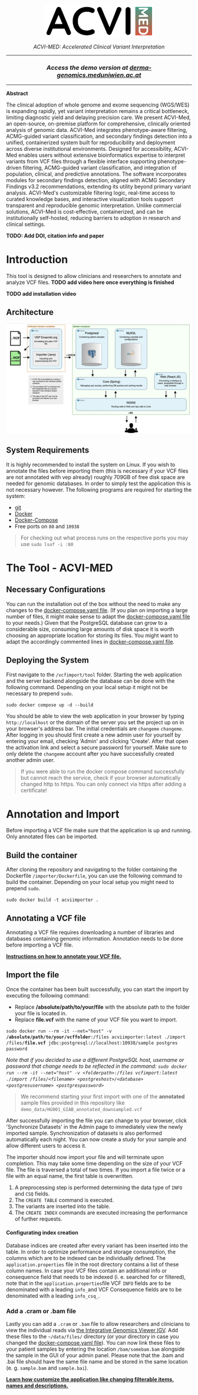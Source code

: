 <p align="center">
<img width="300px" src="/tool/web/src/logo.png"/>
</p>
<p align="center">
<i>ACVI-MED: Accelerated Clinical Variant Interpretation</i>
</p>
<hr/>

<center><h3><i>Access the demo version at <a target="_blank" href="https://derma-genomics.meduniwien.ac.at/">derma-genomics.meduniwien.ac.at</a></i></h3></center>

<hr/>

**Abstract**

The clinical adoption of whole genome and exome sequencing (WGS/WES) is expanding
rapidly, yet variant interpretation remains a critical bottleneck, limiting diagnostic yield and
delaying precision care. We present ACVI-Med, an open-source, on-premise platform for
comprehensive, clinically oriented analysis of genomic data. ACVI-Med integrates
phenotype-aware filtering, ACMG-guided variant classification, and secondary findings
detection into a unified, containerized system built for reproducibility and deployment across
diverse institutional environments. Designed for accessibility, ACVI-Med enables users
without extensive bioinformatics expertise to interpret variants from VCF files through a
flexible interface supporting phenotype-driven filtering, ACMG-guided variant classification,
and integration of population, clinical, and predictive annotations. The software incorporates
modules for secondary findings detection, aligned with ACMG Secondary Findings v3.2
recommendations, extending its utility beyond primary variant analysis. ACVI-Med&#39;s
customizable filtering logic, real-time access to curated knowledge bases, and interactive
visualization tools support transparent and reproducible genomic interpretation. Unlike
commercial solutions, ACVI-Med is cost-effective, containerized, and can be institutionally
self-hosted, reducing barriers to adoption in research and clinical settings.

**TODO: Add DOI, citation info and paper**

# Introduction

This tool is designed to allow clinicians and researchers to annotate and analyze VCF files.
**TODO add video here once everything is finished**

**TODO add installation video**

## Architecture

![system architecture](/misc/diagrams/architecture.png)

## System Requirements

It is highly recommended to install the system on Linux. If you wish to annotate the files before importing them (this is necessary if your
VCF files are not annotated with vep already) roughly 709GB of free disk space are needed for genomic databases. In order to simply test the application this is not necessary however.
The following programs are required for starting the system:

- <a href="https://git-scm.com/book/en/v2/Getting-Started-Installing-Git" target="_blank">git</a>
- <a href="https://docs.docker.com/engine/install/" target="_blank">Docker</a>
- <a href="https://docs.docker.com/compose/install/" target="_blank">Docker-Compose</a>
- Free ports on `80` and `10938`

>For checking out what process runs on the respective ports you may use ``sudo lsof -i :80`` 

# The Tool - ACVI-MED

## Necessary Configurations

You can run the installation out of the box without the need to make any changes to the [docker-compose.yaml file](tool/docker-compose.yaml). (If you plan on importing a large number of files, it might make sense to adapt the [docker-compose.yaml file](tool/docker-compose.yaml) to your needs.)
Given that the PostgreSQL database can grow to a considerable size, consuming large amounts of disk space it is worth
choosing an appropriate location for storing its files. You might want to adapt the accordingly commented lines in [docker-compose.yaml file](tool/docker-compose.yaml).

## Deploying the System

First navigate to the `/vcfimport/tool` folder. Starting the web application and the server backend alongside the database can be done with the following command. Depending on your local setup it might not be necessary to prepend `sudo`.

<pre><code>sudo docker compose up -d --build</code></pre>

You should be able to view the web application in your browser by typing `http://localhost` or the domain of the server you set the project up on in your browser's address bar. The initial credentials are `changeme` `changeme`. After logging in you should first create a new admin user for yourself by entering your email, checking 'Admin' and clicking 'Create'. After that open the activation link and select a secure password for yourself. Make sure to only delete the `changeme` account after you have successfully created another admin user.

> If you were able to run the docker compose command successfully but cannot reach the service, check if your browser automatically changed http to https. You can only connect via https after adding a certificate! 

# Annotation and Import

Before importing a VCF file make sure that the application is up and running. Only annotated files can be imported.

## Build the container

After cloning the repository and navigating to the folder containing the Dockerfile ``/importer/Dockerfile``, you can use the following command to build the container. Depending on your local setup you might need to prepend `sudo`.

<pre><code>sudo docker build -t acviimporter .</code></pre>

## Annotating a VCF file

Annotating a VCF file requires downloading a number of libraries and databases containing genomic information. Annotation needs to be done before importing a VCF file.

<b>[Instructions on how to annotate your VCF file.](ANNOTATION.md)</b>

## Import the file

Once the container has been built successfully, you can start the import by executing the following command:
- Replace <b>/absolute/path/to/your/file</b> with the absolute path to the folder your file is located in.
- Replace <b>file.vcf</b> with the name of your VCF file you want to import. 

<pre><code>sudo docker run --rm -it --net="host" -v <b>/absolute/path/to/your/vcffolder</b>:/files acviimporter:latest ./import /files/<b>file.vcf</b> jdbc:postgresql://localhost:10938/sample postgres password</code></pre>

<i>Note that if you decided to use a different PostgreSQL host, username or password that change needs to be reflected in the command:
```sudo docker run --rm -it --net="host" -v <folderpath>:/files vcfimport:latest ./import /files/<filename> <postgreshost>/<database> <postgresusername> <postgrespassword>```</i>

> We recommend starting your first import with one of the **annotated** sample files provided in this repository like ```demo_data/HG001_GIAB_annotated_downsampled.vcf```
  
After successfully importing the file you can change to your browser, click 'Synchronize Datasets' in the Admin page to immediately view the newly imported sample. Synchronization of datasets is also performed automatically each night. You can now create a study for your sample and allow different users to access it.

The importer should now import your file and will terminate upon completion. 
This may take some time depending on the size of your VCF file. The file is traversed a total of two times.
If you import a file twice or a file with an equal name, the first table is overwritten.
1. A preprocessing step is performed determining the data type of <code>INFO</code> and <code>CSQ</code> fields.
2. The <code>CREATE TABLE</code> command is executed.
3. The variants are inserted into the table.
4. The <code>CREATE INDEX</code> commands are executed increasing the performance of further requests.
  
#### Configurating index creation

Database indices are created after every variant has been inserted into the table. In order to optimize performance and storage consumption, the columns which are to be indexed can be individually defined. The <code>application.properties</code> file in the root directory contains a list of these column names. In case your VCF files contain an additional info or consequence field that needs to be indexed (i. e. searched for or filtered), note that in the `application.properties`file  VCF `INFO` fields are to be denominated with a leading `info_`and VCF Consequence fields are to be denominated with a leading `info_csq_`.   

### Add a .cram or .bam file

Lastly you can add a `.cram` or `.bam` file to allow researchers and clinicians to view the individual reads via [the Integrative Genomics Viewer IGV](https://igv.org/).
Add these files to the `~/data/files/` directory (or your directory in case you changed the [docker-compose.yaml file](tool/docker-compose.yaml)). You can now link these files to your patient samples by entering the location `/bam/somebam.bam` alongside the sample in the GUI of your admin panel. Please note that the .bam and .bai file should have the same file name and be stored in the same location (e. g. `sample.bam` and `sample.bai`).

  
**[Learn how customize the application like changing filterable items, names and descriptions.](CUSTOMIZE.md)**
